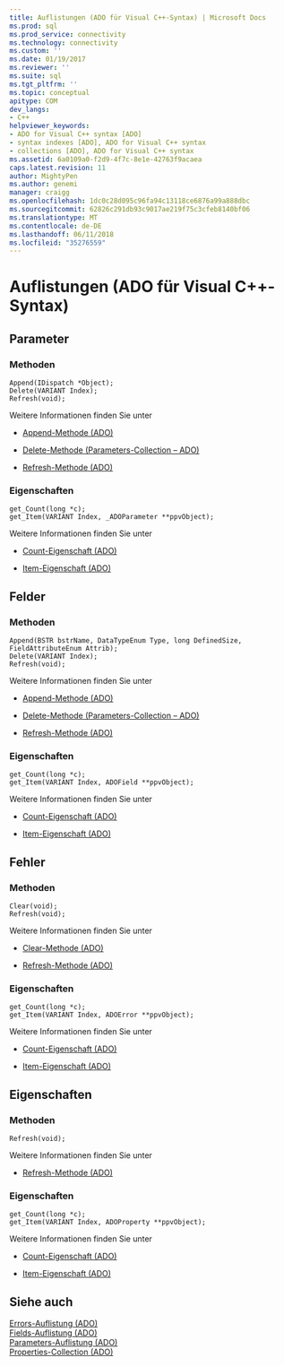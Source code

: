 ```yaml
---
title: Auflistungen (ADO für Visual C++-Syntax) | Microsoft Docs
ms.prod: sql
ms.prod_service: connectivity
ms.technology: connectivity
ms.custom: ''
ms.date: 01/19/2017
ms.reviewer: ''
ms.suite: sql
ms.tgt_pltfrm: ''
ms.topic: conceptual
apitype: COM
dev_langs:
- C++
helpviewer_keywords:
- ADO for Visual C++ syntax [ADO]
- syntax indexes [ADO], ADO for Visual C++ syntax
- collections [ADO], ADO for Visual C++ syntax
ms.assetid: 6a0109a0-f2d9-4f7c-8e1e-42763f9acaea
caps.latest.revision: 11
author: MightyPen
ms.author: genemi
manager: craigg
ms.openlocfilehash: 1dc0c28d095c96fa94c13118ce6876a99a888dbc
ms.sourcegitcommit: 62826c291db93c9017ae219f75c3cfeb8140bf06
ms.translationtype: MT
ms.contentlocale: de-DE
ms.lasthandoff: 06/11/2018
ms.locfileid: "35276559"
---
```

# <a name="collections-ado-for-visual-c-syntax"></a>Auflistungen (ADO für Visual C++-Syntax)
## <a name="parameters"></a>Parameter  
  
### <a name="methods"></a>Methoden  
  
```  
Append(IDispatch *Object);  
Delete(VARIANT Index);  
Refresh(void);  
```  
  
 Weitere Informationen finden Sie unter  
  
-   [Append-Methode (ADO)](../../../ado/reference/ado-api/append-method-ado.md)  
  
-   [Delete-Methode (Parameters-Collection – ADO)](../../../ado/reference/ado-api/delete-method-ado-parameters-collection.md)  
  
-   [Refresh-Methode (ADO)](../../../ado/reference/ado-api/refresh-method-ado.md)  
  
### <a name="properties"></a>Eigenschaften  
  
```  
get_Count(long *c);  
get_Item(VARIANT Index, _ADOParameter **ppvObject);  
```  
  
 Weitere Informationen finden Sie unter  
  
-   [Count-Eigenschaft (ADO)](../../../ado/reference/ado-api/count-property-ado.md)  
  
-   [Item-Eigenschaft (ADO)](../../../ado/reference/ado-api/item-property-ado.md)  
  
## <a name="fields"></a>Felder  
  
### <a name="methods"></a>Methoden  
  
```  
Append(BSTR bstrName, DataTypeEnum Type, long DefinedSize, FieldAttributeEnum Attrib);  
Delete(VARIANT Index);  
Refresh(void);  
```  
  
 Weitere Informationen finden Sie unter  
  
-   [Append-Methode (ADO)](../../../ado/reference/ado-api/append-method-ado.md)  
  
-   [Delete-Methode (Parameters-Collection – ADO)](../../../ado/reference/ado-api/delete-method-ado-parameters-collection.md)  
  
-   [Refresh-Methode (ADO)](../../../ado/reference/ado-api/refresh-method-ado.md)  
  
### <a name="properties"></a>Eigenschaften  
  
```  
get_Count(long *c);  
get_Item(VARIANT Index, ADOField **ppvObject);  
```  
  
 Weitere Informationen finden Sie unter  
  
-   [Count-Eigenschaft (ADO)](../../../ado/reference/ado-api/count-property-ado.md)  
  
-   [Item-Eigenschaft (ADO)](../../../ado/reference/ado-api/item-property-ado.md)  
  
## <a name="errors"></a>Fehler  
  
### <a name="methods"></a>Methoden  
  
```  
Clear(void);  
Refresh(void);  
```  
  
 Weitere Informationen finden Sie unter  
  
-   [Clear-Methode (ADO)](../../../ado/reference/ado-api/clear-method-ado.md)  
  
-   [Refresh-Methode (ADO)](../../../ado/reference/ado-api/refresh-method-ado.md)  
  
### <a name="properties"></a>Eigenschaften  
  
```  
get_Count(long *c);  
get_Item(VARIANT Index, ADOError **ppvObject);  
```  
  
 Weitere Informationen finden Sie unter  
  
-   [Count-Eigenschaft (ADO)](../../../ado/reference/ado-api/count-property-ado.md)  
  
-   [Item-Eigenschaft (ADO)](../../../ado/reference/ado-api/item-property-ado.md)  
  
## <a name="properties"></a>Eigenschaften  
  
### <a name="methods"></a>Methoden  
  
```  
Refresh(void);  
```  
  
 Weitere Informationen finden Sie unter  
  
-   [Refresh-Methode (ADO)](../../../ado/reference/ado-api/refresh-method-ado.md)  
  
### <a name="properties"></a>Eigenschaften  
  
```  
get_Count(long *c);  
get_Item(VARIANT Index, ADOProperty **ppvObject);  
```  
  
 Weitere Informationen finden Sie unter  
  
-   [Count-Eigenschaft (ADO)](../../../ado/reference/ado-api/count-property-ado.md)  
  
-   [Item-Eigenschaft (ADO)](../../../ado/reference/ado-api/item-property-ado.md)  
  
## <a name="see-also"></a>Siehe auch  
 [Errors-Auflistung (ADO)](../../../ado/reference/ado-api/errors-collection-ado.md)   
 [Fields-Auflistung (ADO)](../../../ado/reference/ado-api/fields-collection-ado.md)   
 [Parameters-Auflistung (ADO)](../../../ado/reference/ado-api/parameters-collection-ado.md)   
 [Properties-Collection (ADO)](../../../ado/reference/ado-api/properties-collection-ado.md)
